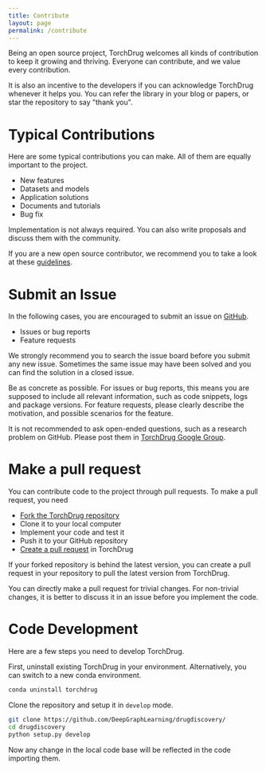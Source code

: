 ```yaml
---
title: Contribute
layout: page
permalink: /contribute
---
```


Being an open source project, TorchDrug welcomes all kinds of contribution to keep it growing and thriving. Everyone can contribute, and we value every contribution.

It is also an incentive to the developers if you can acknowledge TorchDrug whenever it helps you. You can refer the library in your blog or papers, or star the repository to say "thank you".

# Typical Contributions

Here are some typical contributions you can make. All of them are equally important to the project.

- New features
- Datasets and models
- Application solutions
- Documents and tutorials
- Bug fix

Implementation is not always required. You can also write proposals and discuss them with the community.

If you are a new open source contributor, we recommend you to take a look at these [guidelines].

[guidelines]: http://www.contribution-guide.org/

# Submit an Issue

In the following cases, you are encouraged to submit an issue on [GitHub].

[GitHub]: https://github.com/DeepGraphLearning/drugdiscovery/issues

- Issues or bug reports
- Feature requests

We strongly recommend you to search the issue board before you submit any new issue. Sometimes the same issue may have been solved and you can find the solution in a closed issue.

Be as concrete as possible. For issues or bug reports, this means you are supposed to include all relevant information, such as code snippets, logs and package versions. For feature requests, please clearly describe the motivation, and possible scenarios for the feature.

It is not recommended to ask open-ended questions, such as a research problem on GitHub. Please post them in [TorchDrug Google Group].

[TorchDrug Google Group]: https://github.com/DeepGraphLearning/drugdiscovery/

# Make a pull request

You can contribute code to the project through pull requests. To make a pull request, you need

- [Fork the TorchDrug repository]
- Clone it to your local computer
- Implement your code and test it
- Push it to your GitHub repository
- [Create a pull request] in TorchDrug

[Fork the TorchDrug repository]: https://github.com/DeepGraphLearning/drugdiscovery/fork
[Create a pull request]: https://github.com/DeepGraphLearning/drugdiscovery/pulls

If your forked repository is behind the latest version, you can create a pull request in your repository to pull the latest version from TorchDrug.

You can directly make a pull request for trivial changes. For non-trivial changes, it is better to discuss it in an issue before you implement the code.

# Code Development

Here are a few steps you need to develop TorchDrug.

First, uninstall existing TorchDrug in your environment. Alternatively, you can switch to a new conda environment.

```bash
conda uninstall torchdrug
```

Clone the repository and setup it in `develop` mode.

```bash
git clone https://github.com/DeepGraphLearning/drugdiscovery/
cd drugdiscovery
python setup.py develop
```

Now any change in the local code base will be reflected in the code importing them.